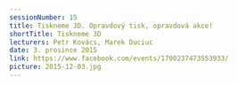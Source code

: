 ```yaml
---
sessionNumber: 15
title: Tiskneme 3D. Opravdový tisk, opravdová akce!
shortTitle: Tiskneme 3D
lecturers: Petr Kovács, Marek Duciuc
date: 3. prosince 2015
link: https://www.facebook.com/events/1700237473553933/
picture: 2015-12-03.jpg
---
```

